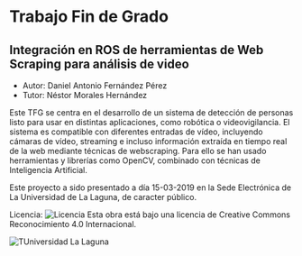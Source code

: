 # Trabajo Fin de Grado
## Integración en ROS de herramientas de Web Scraping para análisis de video

- Autor: Daniel Antonio Fernández Pérez
- Tutor: Néstor Morales Hernández

Este TFG se centra en el desarrollo de un sistema de detección de personas listo para usar en distintas aplicaciones, como robótica o videovigilancia. El sistema es compatible con  diferentes entradas de vídeo, incluyendo cámaras de vídeo, streaming e incluso información extraída en tiempo real de la web mediante técnicas de webscraping. Para ello se han usado herramientas y librerías como OpenCV, combinado con técnicas de Inteligencia Artificial.

Este proyecto a sido presentado a día 15-03-2019 en la Sede Electrónica de La Universidad de La Laguna, de caracter público.

Licencia: 
![Licencia](http://i1.wp.com/josefacchin.com/wp-content/uploads/2015/02/Reconocimiento-BY-CC-by.png?resize=800%2C282)
Esta obra está bajo una licencia de Creative Commons Reconocimiento 4.0 Internacional.

![TUniversidad La Laguna](https://www.ull.es/portal/noticias/wp-content/uploads/sites/13/2018/04/ull-nuevo-logo.jpg)
